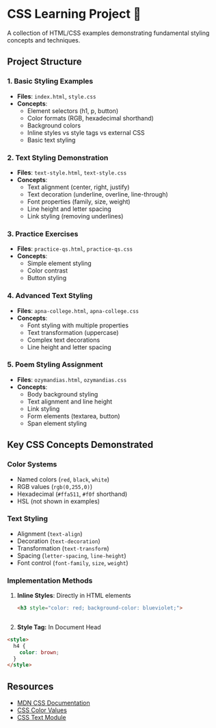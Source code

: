 # CSS Learning Project 🎨

A collection of HTML/CSS examples demonstrating fundamental styling concepts and techniques.

## Project Structure

### 1. Basic Styling Examples
- **Files**: `index.html`, `style.css`
- **Concepts**:
  - Element selectors (h1, p, button)
  - Color formats (RGB, hexadecimal shorthand)
  - Background colors
  - Inline styles vs style tags vs external CSS
  - Basic text styling

### 2. Text Styling Demonstration
- **Files**: `text-style.html`, `text-style.css`
- **Concepts**:
  - Text alignment (center, right, justify)
  - Text decoration (underline, overline, line-through)
  - Font properties (family, size, weight)
  - Line height and letter spacing
  - Link styling (removing underlines)

### 3. Practice Exercises
- **Files**: `practice-qs.html`, `practice-qs.css`
- **Concepts**:
  - Simple element styling
  - Color contrast
  - Button styling

### 4. Advanced Text Styling
- **Files**: `apna-college.html`, `apna-college.css`
- **Concepts**:
  - Font styling with multiple properties
  - Text transformation (uppercase)
  - Complex text decorations
  - Line height and letter spacing

### 5. Poem Styling Assignment
- **Files**: `ozymandias.html`, `ozymandias.css`
- **Concepts**:
  - Body background styling
  - Text alignment and line height
  - Link styling
  - Form elements (textarea, button)
  - Span element styling

## Key CSS Concepts Demonstrated

### Color Systems
- Named colors (`red`, `black`, `white`)
- RGB values (`rgb(0,255,0)`)
- Hexadecimal (`#ffa511`, `#f0f` shorthand)
- HSL (not shown in examples)

### Text Styling
- Alignment (`text-align`)
- Decoration (`text-decoration`)
- Transformation (`text-transform`)
- Spacing (`letter-spacing`, `line-height`)
- Font control (`font-family`, `size`, `weight`)

### Implementation Methods
1. **Inline Styles**: Directly in HTML elements
   ```html
   <h3 style="color: red; background-color: blueviolet;">



2. **Style Tag:** In Document Head

```html
<style>
  h4 {
    color: brown;
  }
</style>
```

## Resources
- [MDN CSS Documentation](https://developer.mozilla.org/en-US/docs/Web/CSS)  
- [CSS Color Values](https://www.w3schools.com/cssref/css_colors.asp)  
- [CSS Text Module](https://www.w3.org/TR/css-text-3/)
